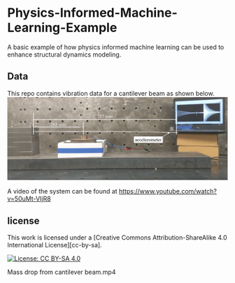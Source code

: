 # Physics-Informed-Machine-Learning-Example


A basic example of how physics informed machine learning can be used to enhance structural dynamics modeling.

## Data

This repo contains vibration data for a cantilever beam as shown below. 
![plot](./media/cantilever_beam_annotated.png)

A video of the system can be found at https://www.youtube.com/watch?v=50uMt-VIjR8

## license


This work is licensed under a
[Creative Commons Attribution-ShareAlike 4.0 International License][cc-by-sa].

[![License: CC BY-SA 4.0](https://img.shields.io/badge/License-CC_BY--SA_4.0-lightgrey.svg)](https://creativecommons.org/licenses/by-sa/4.0/)



Mass drop from cantilever beam.mp4














